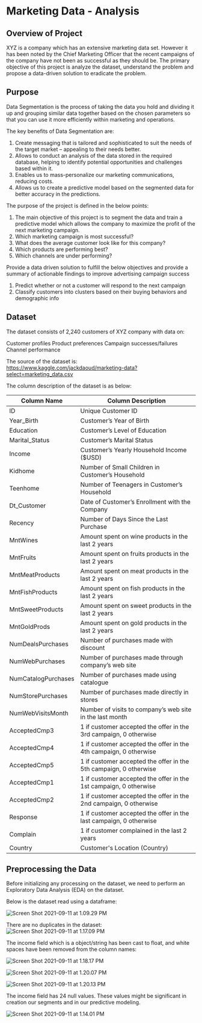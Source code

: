 #   Marketing Data - Analysis

## Overview of Project

XYZ is a company which has an extensive marketing data set. However it has been noted by the Chief Marketing Officer that the recent campaigns of the company have not been as successful as they should be.
The primary objective of this project is analyze the dataset, understand the problem and propose a data-driven solution to eradicate the problem.

## Purpose

Data Segmentation is the process of taking the data you hold and dividing it up and grouping similar data together based on the chosen parameters so that you can use it more efficiently within marketing and operations.

The key benefits of Data Segmentation are:

1. Create messaging that is tailored and sophisticated to suit the needs of the target market – appealing to their needs better.
2. Allows to conduct an analysis of the data stored in the required database, helping to identify potential opportunities and challenges based within it. 
3. Enables us to mass-personalize our marketing communications, reducing costs.
4. Allows us to create a predictive model based on the segmented data for better accuracy in the predictions.

The purpose of the project is defined in the below points:
1. The main objective of this project is to segment the data and train a predictive model which allows the company to maximize the profit of the next marketing campaign.
2. Which marketing campaign is most successful?
3. What does the average customer look like for this company?
4. Which products are performing best?
5. Which channels are under performing?

Provide a data driven solution to fulfill the below objectives and provide a summary of actionable findings to improve advertising campaign success
1. Predict whether or not a customer will respond to the next campaign
2. Classify customers into clusters based on their buying behaviors and demographic info

## Dataset

The dataset consists of 2,240 customers of XYZ company with data on:

Customer profiles
Product preferences
Campaign successes/failures
Channel performance

The source of the dataset is:
https://www.kaggle.com/jackdaoud/marketing-data?select=marketing_data.csv

The column description of the dataset is as below:

| Column Name            | Column Description                                                  |
| ------------------- | ------------------------------------------------------------ |
| ID                  | Unique Customer ID                                           |
| Year_Birth          | Customer’s Year of Birth                                     |
| Education           | Customer’s Level of Education                                |
| Marital_Status      | Customer’s Marital Status                                    |
| Income              | Customer’s Yearly Household Income ($USD)                    |
| Kidhome             | Number of Small Children in Customer’s Household             |
| Teenhome            | Number of Teenagers in Customer’s Household                  |
| Dt_Customer         | Date of Customer’s Enrollment with the Company               |
| Recency             | Number of Days Since the Last Purchase                       |
| MntWines            | Amount spent on wine products in the last 2 years            |
| MntFruits           | Amount spent on fruits products in the last 2 years          |
| MntMeatProducts     | Amount spent on meat products in the last 2 years            |
| MntFishProducts     | Amount spent on fish products in the last 2 years            |
| MntSweetProducts    | Amount spent on sweet products in the last 2 years           |
| MntGoldProds        | Amount spent on gold products in the last 2 years            |
| NumDealsPurchases   | Number of purchases made with discount                       |
| NumWebPurchases     | Number of purchases made through company’s web site          |
| NumCatalogPurchases | Number of purchases made using catalogue                     |
| NumStorePurchases   | Number of purchases made directly in stores                  |
| NumWebVisitsMonth   | Number of visits to company’s web site in the last month     |
| AcceptedCmp3        | 1 if customer accepted the offer in the 3rd campaign, 0 otherwise |
| AcceptedCmp4        | 1 if customer accepted the offer in the 4th campaign, 0 otherwise |
| AcceptedCmp5        | 1 if customer accepted the offer in the 5th campaign, 0 otherwise |
| AcceptedCmp1        | 1 if customer accepted the offer in the 1st campaign, 0 otherwise |
| AcceptedCmp2        | 1 if customer accepted the offer in the 2nd campaign, 0 otherwise |
| Response            | 1 if customer accepted the offer in the last campaign, 0 otherwise |
| Complain            | 1 if customer complained in the last 2 years                 |
| Country             | Customer's Location (Country)                                |



## Preprocessing the Data

Before initializing any processing on the dataset, we need to perform an Exploratory Data Analysis (EDA) on the dataset.

Below is the dataset read using a dataframe:

![Screen Shot 2021-09-11 at 1.09.29 PM](https://i.imgur.com/1hLYIHB.png)

There are no duplicates in the dataset:
![Screen Shot 2021-09-11 at 1.17.09 PM](https://i.imgur.com/5Wb3DRp.png)

The income field which is a object/string has been cast to float, and white spaces have been removed from the column names:

![Screen Shot 2021-09-11 at 1.18.17 PM](https://i.imgur.com/7TDt1UV.png)


![Screen Shot 2021-09-11 at 1.20.07 PM](https://i.imgur.com/kX3hCj2.png)

![Screen Shot 2021-09-11 at 1.20.13 PM](https://i.imgur.com/1LpWt7I.png)




The income field has 24 null values. These values might be significant in creation our segments and in our predictive modeling.

![Screen Shot 2021-09-11 at 1.14.01 PM](https://i.imgur.com/KhYpxju.png)




